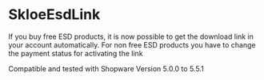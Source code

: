 # SkloeEsdLink

If you buy free ESD products, it is now possible to get the download link in your account automatically. For non free ESD products you have to change the payment status for activating the link


Compatible and tested with Shopware Version 5.0.0 to 5.5.1
